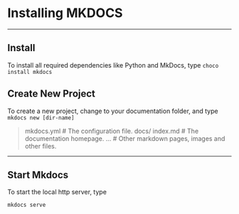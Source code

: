 # Installing MKDOCS
---
## Install
To install all required dependencies like Python and MkDocs, type
`choco install mkdocs`


## Create New Project
To create a new project, change to your documentation folder, and type
`mkdocs new [dir-name]`

> mkdocs.yml    # The configuration file.
> docs/
>    index.md  # The documentation homepage.
>    ...       # Other markdown pages, images and other files.

---
## Start Mkdocs
To start the local http server, type

`mkdocs serve`
